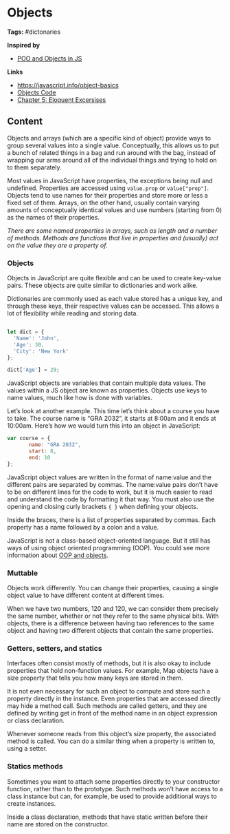 # Objects

**Tags:** #dictonaries

**Inspired by**
- [POO and Objects in JS](20220517161319_javascript-oop.md)

**Links**
- https://javascript.info/object-basics
- [Objects Code](../first-splash/objects.js)
- [Chapter 5: Eloquent Excersises](../samples/eloquent-exercises/e-ch-6-objects.js)

## Content

Objects and arrays (which are a specific kind of object) provide ways to group several values into a single value. Conceptually, this allows us to put a bunch of related things in a bag and run around with the bag, instead of wrapping our arms around all of the individual things and trying to hold on to them separately.

Most values in JavaScript have properties, the exceptions being null and undefined. Properties are accessed using `value.prop` or `value["prop"]`. Objects tend to use names for their properties and store more or less a fixed set of them. Arrays, on the other hand, usually contain varying amounts of conceptually identical values and use numbers (starting from 0) as the names of their properties.

_There are some named properties in arrays, such as length and a number of methods. Methods are functions that live in properties and (usually) act on the value they are a property of._

### Objects 

Objects in JavaScript are quite flexible and can be used to create key-value pairs. These objects are quite similar to dictionaries and work alike.

Dictionaries are commonly used as each value stored has a unique key, and through these keys, their respective values can be accessed. This allows a lot of flexibility while reading and storing data.

```javascript

let dict = {
  'Name': 'John',
  'Age': 30,
  'City': 'New York'
};

dict['Age'] = 29;
```

JavaScript objects are variables that contain multiple data values. The values within a JS object are known as properties. Objects use keys to name values, much like how is done with variables.

Let’s look at another example. This time let’s think about a course you have to take. The course name is “GRA 2032”, it starts at 8:00am and it ends at 10:00am. Here’s how we would turn this into an object in JavaScript:

```javascript
var course = {
       name: "GRA 2032",
       start: 8,
       end: 10
};
```

JavaScript object values are written in the format of name:value and the different pairs are separated by commas. The name:value pairs don’t have to be on different lines for the code to work, but it is much easier to read and understand the code by formatting it that way. You must also use the opening and closing curly brackets `{ }` when defining your objects.

Inside the braces, there is a list of properties separated by commas. Each property has a name followed by a colon and a value.

JavaScript is not a class-based object-oriented language. But it still has ways of using object oriented programming (OOP). You could see more information about [OOP and objects](20220517161319_javascript-oop.md).

### Muttable

Objects work differently. You can change their properties, causing a single object value to have different content at different times.

When we have two numbers, 120 and 120, we can consider them precisely the same number, whether or not they refer to the same physical bits. With objects, there is a difference between having two references to the same object and having two different objects that contain the same properties.

### Getters, setters, and statics

Interfaces often consist mostly of methods, but it is also okay to include properties that hold non-function values. For example, Map objects have a size property that tells you how many keys are stored in them.

It is not even necessary for such an object to compute and store such a property directly in the instance. Even properties that are accessed directly may hide a method call. Such methods are called getters, and they are defined by writing get in front of the method name in an object expression or class declaration.

Whenever someone reads from this object’s size property, the associated method is called. You can do a similar thing when a property is written to, using a setter.

### Statics methods

Sometimes you want to attach some properties directly to your constructor function, rather than to the prototype. Such methods won’t have access to a class instance but can, for example, be used to provide additional ways to create instances.

Inside a class declaration, methods that have static written before their name are stored on the constructor.